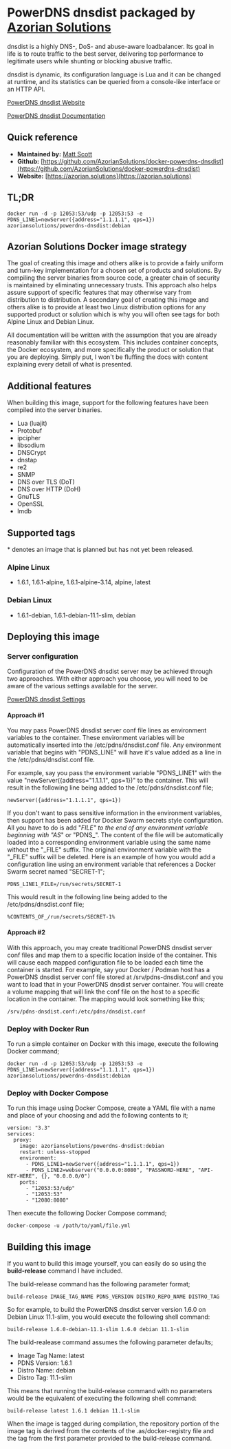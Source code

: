 # PowerDNS dnsdist packaged by [Azorian Solutions](https://azorian.solutions)

dnsdist is a highly DNS-, DoS- and abuse-aware loadbalancer. Its goal in life is to route traffic to the best server, delivering top performance to legitimate users while shunting or blocking abusive traffic.

dnsdist is dynamic, its configuration language is Lua and it can be changed at runtime, and its statistics can be queried from a console-like interface or an HTTP API.

[PowerDNS dnsdist Website](https://www.dnsdist.org/index.html)

[PowerDNS dnsdist Documentation](https://www.dnsdist.org/index.html)

## Quick reference

- **Maintained by:** [Matt Scott](https://github.com/AzorianSolutions)
- **Github:** [https://github.com/AzorianSolutions/docker-powerdns-dnsdist](https://github.com/AzorianSolutions/docker-powerdns-dnsdist)
- **Website:** [https://azorian.solutions](https://azorian.solutions)

## TL;DR

    docker run -d -p 12053:53/udp -p 12053:53 -e PDNS_LINE1=newServer({address="1.1.1.1", qps=1}) azoriansolutions/powerdns-dnsdist:debian

## Azorian Solutions Docker image strategy

The goal of creating this image and others alike is to provide a fairly uniform and turn-key implementation for a chosen set of products and solutions. By compiling the server binaries from source code, a greater chain of security is maintained by eliminating unnecessary trusts. This approach also helps assure support of specific features that may otherwise vary from distribution to distribution. A secondary goal of creating this image and others alike is to provide at least two Linux distribution options for any supported product or solution which is why you will often see tags for both Alpine Linux and Debian Linux.

All documentation will be written with the assumption that you are already reasonably familiar with this ecosystem. This includes container concepts, the Docker ecosystem, and more specifically the product or solution that you are deploying. Simply put, I won't be fluffing the docs with content explaining every detail of what is presented.

## Additional features

When building this image, support for the following features have been compiled into the server binaries.

- Lua (luajit)
- Protobuf
- ipcipher
- libsodium
- DNSCrypt
- dnstap
- re2
- SNMP
- DNS over TLS (DoT)
- DNS over HTTP (DoH)
- GnuTLS
- OpenSSL
- lmdb

## Supported tags

\* denotes an image that is planned but has not yet been released.

### Alpine Linux

- 1.6.1, 1.6.1-alpine, 1.6.1-alpine-3.14, alpine, latest

### Debian Linux

- 1.6.1-debian, 1.6.1-debian-11.1-slim, debian

## Deploying this image

### Server configuration

Configuration of the PowerDNS dnsdist server may be achieved through two approaches. With either approach you choose, you will need to be aware of the various settings available for the server.

[PowerDNS dnsdist Settings](https://www.dnsdist.org/quickstart.html#dnsdist-console-and-configuration)

#### Approach #1

You may pass PowerDNS dnsdist server conf file lines as environment variables to the container. These environment variables will be automatically inserted into the /etc/pdns/dnsdist.conf file. Any environment variable that begins with "PDNS_LINE" will have it's value added as a line in the /etc/pdns/dnsdist.conf file.

For example, say you pass the environment variable "PDNS_LINE1" with the value "newServer({address="1.1.1.1", qps=1})" to the container. This will result in the following line being added to the /etc/pdns/dnsdist.conf file;

    newServer({address="1.1.1.1", qps=1})

If you don't want to pass sensitive information in the environment variables, then support has been added for Docker Swarm secrets style configuration. All you have to do is add "_FILE" to the end of any environment variable beginning with "AS_" or "PDNS_". The content of the file will be automatically loaded into a corresponding environment variable using the same name without the "_FILE" suffix. The original environment variable with the "_FILE" suffix will be deleted. Here is an example of how you would add a configuration line using an environment variable that references a Docker Swarm secret named "SECRET-1";

    PDNS_LINE1_FILE=/run/secrets/SECRET-1

This would result in the following line being added to the /etc/pdns/dnsdist.conf file;

    %CONTENTS_OF_/run/secrets/SECRET-1%

#### Approach #2

With this approach, you may create traditional PowerDNS dnsdist server conf files and map them to a specific location inside of the container. This will cause each mapped configuration file to be loaded each time the container is started. For example, say your Docker / Podman host has a PowerDNS dnsdist server conf file stored at /srv/pdns-dnsdist.conf and you want to load that in your PowerDNS dnsdist server container. You will create a volume mapping that will link the conf file on the host to a specific location in the container. The mapping would look something like this;

    /srv/pdns-dnsdist.conf:/etc/pdns/dnsdist.conf

### Deploy with Docker Run

To run a simple container on Docker with this image, execute the following Docker command;

    docker run -d -p 12053:53/udp -p 12053:53 -e PDNS_LINE1=newServer({address="1.1.1.1", qps=1}) azoriansolutions/powerdns-dnsdist:debian

### Deploy with Docker Compose

To run this image using Docker Compose, create a YAML file with a name and place of your choosing and add the following contents to it;

    version: "3.3"
    services:
      proxy:
        image: azoriansolutions/powerdns-dnsdist:debian
        restart: unless-stopped
        environment:
          - PDNS_LINE1=newServer({address="1.1.1.1", qps=1})
          - PDNS_LINE2=webserver("0.0.0.0:8080", "PASSWORD-HERE", "API-KEY-HERE", {}, "0.0.0.0/0")
        ports:
          - "12053:53/udp"
          - "12053:53"
          - "12080:8080"

Then execute the following Docker Compose command;

    docker-compose -u /path/to/yaml/file.yml

## Building this image

If you want to build this image yourself, you can easily do so using the **build-release** command I have included.

The build-release command has the following parameter format;

    build-release IMAGE_TAG_NAME PDNS_VERSION DISTRO_REPO_NAME DISTRO_TAG

So for example, to build the PowerDNS dnsdist server version 1.6.0 on Debian Linux 11.1-slim, you would execute the following shell command:

    build-release 1.6.0-debian-11.1-slim 1.6.0 debian 11.1-slim

The build-realease command assumes the following parameter defaults;

- Image Tag Name: latest
- PDNS Version: 1.6.1
- Distro Name: debian
- Distro Tag: 11.1-slim

This means that running the build-release command with no parameters would be the equivalent of executing the following shell command:

    build-release latest 1.6.1 debian 11.1-slim

When the image is tagged during compilation, the repository portion of the image tag is derived from the contents of the .as/docker-registry file and the tag from the first parameter provided to the build-release command.
